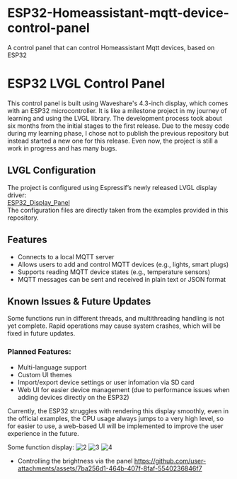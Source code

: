 # ESP32-Homeassistant-mqtt-device-control-panel
A control panel that can control Homeassistant Mqtt devices, based on ESP32
# ESP32 LVGL Control Panel  

This control panel is built using Waveshare's 4.3-inch display, which comes with an ESP32 microcontroller. It is like a milestone project in my journey of learning and using the LVGL library. The development process took about six months from the initial stages to the first release. Due to the messy code during my learning phase, I chose not to publish the previous repository but instead started a new one for this release. Even now, the project is still a work in progress and has many bugs.  

## LVGL Configuration  
The project is configured using Espressif’s newly released LVGL display driver:  
[ESP32_Display_Panel](https://github.com/esp-arduino-libs/ESP32_Display_Panel)  
The configuration files are directly taken from the examples provided in this repository.  

## Features  
- Connects to a local MQTT server  
- Allows users to add and control MQTT devices (e.g., lights, smart plugs)  
- Supports reading MQTT device states (e.g., temperature sensors)  
- MQTT messages can be sent and received in plain text or JSON format  

## Known Issues & Future Updates  
Some functions run in different threads, and multithreading handling is not yet complete. Rapid operations may cause system crashes, which will be fixed in future updates.  

### Planned Features:  
- Multi-language support  
- Custom UI themes  
- Import/export device settings or user infomation via SD card  
- Web UI for easier device management (due to performance issues when adding devices directly on the ESP32)  

Currently, the ESP32 struggles with rendering this display smoothly, even in the official examples, the CPU usage always jumps to a very high level, so for easier to use, a web-based UI will be implemented to improve the user experience in the future.  

Some function display:
![2](https://github.com/user-attachments/assets/ad285ac9-920d-4a61-be8a-a630e462d47e)
![3](https://github.com/user-attachments/assets/98c97b06-e024-4cf2-963c-694670b820a0)
![4](https://github.com/user-attachments/assets/bfd4e253-61da-4533-8ec2-e5bd36ed43fc)

- Controlling the brightness via the panel
https://github.com/user-attachments/assets/7ba256d1-464b-407f-8faf-5540236846f7

